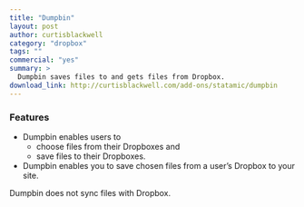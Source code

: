 ```yaml
---
title: "Dumpbin"
layout: post
author: curtisblackwell
category: "dropbox"
tags: ""
commercial: "yes"
summary: >
  Dumpbin saves files to and gets files from Dropbox.
download_link: http://curtisblackwell.com/add-ons/statamic/dumpbin
---
```


### Features
- Dumpbin enables users to
  - choose files from their Dropboxes and
  - save files to their Dropboxes.
- Dumpbin enables you to save chosen files from a user’s Dropbox to your site.

Dumpbin does not sync files with Dropbox.
